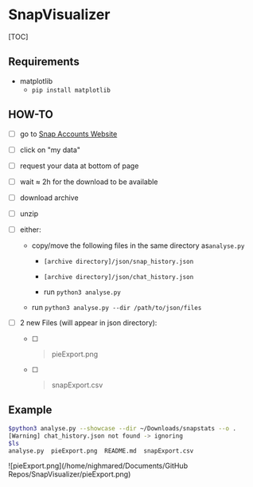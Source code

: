 # SnapVisualizer

[TOC]

## Requirements

- matplotlib
  - `pip install matplotlib`



## HOW-TO

- [ ] go to [Snap Accounts Website](accounts.snapchat.com)

- [ ] click on "my data"

- [ ] request your data at bottom of page

- [ ] wait &approx; 2h for the download to be available

- [ ] download archive

- [ ] unzip

- [ ] either:

  - copy/move the following files in the same directory as`analyse.py`

    - `[archive directory]/json/snap_history.json`

    - `[archive directory]/json/chat_history.json` 
    - run `python3 analyse.py` 

  - run `python3 analyse.py --dir /path/to/json/files`

- [ ] 2 new Files (will appear in json directory): 

  - [ ] > pieExport.png

  - [ ] > snapExport.csv



## Example

```bash
$python3 analyse.py --showcase --dir ~/Downloads/snapstats --o .
[Warning] chat_history.json not found -> ignoring
$ls
analyse.py  pieExport.png  README.md  snapExport.csv
```



![pieExport.png](/home/nighmared/Documents/GitHub Repos/SnapVisualizer/pieExport.png)